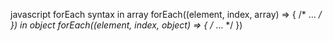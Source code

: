 javascript forEach syntax
in array
forEach((element, index, array) => { /* … */ })
in object
forEach((element, index, object) => { /* … */ })
